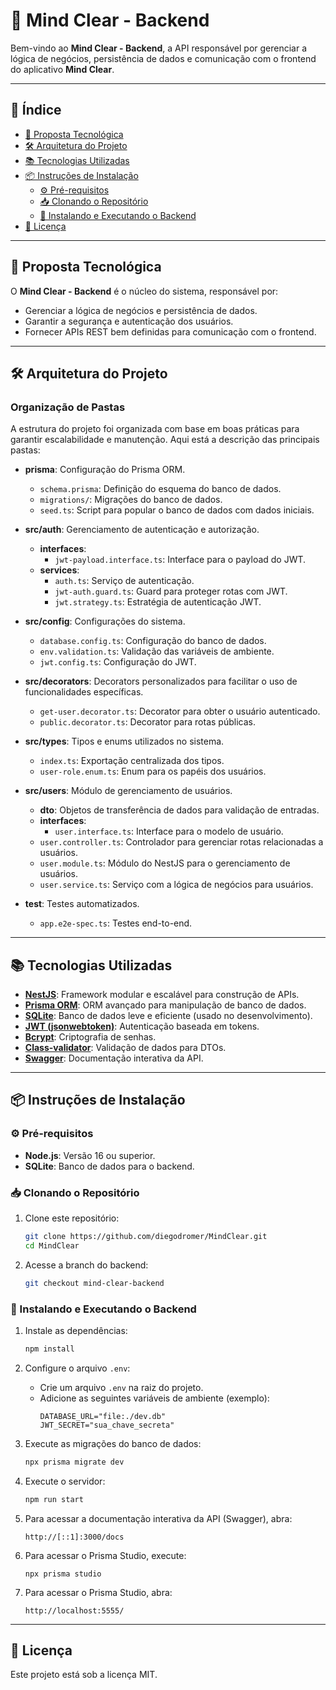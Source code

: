 # 🧠 Mind Clear - Backend

Bem-vindo ao **Mind Clear - Backend**, a API responsável por gerenciar a lógica de negócios, persistência de dados e comunicação com o frontend do aplicativo **Mind Clear**.

---

## 📑 Índice

- [🚀 Proposta Tecnológica](#-proposta-tecnológica)
- [🛠️ Arquitetura do Projeto](#️-arquitetura-do-projeto)
- [📚 Tecnologias Utilizadas](#-tecnologias-utilizadas)
- [📦 Instruções de Instalação](#-instruções-de-instalação)
  - [⚙️ Pré-requisitos](#️-pré-requisitos)
  - [📥 Clonando o Repositório](#-clonando-o-repositório)
  - [🔧 Instalando e Executando o Backend](#-instalando-e-executando-o-backend)
- [📜 Licença](#-licença)

---

## 🚀 Proposta Tecnológica

O **Mind Clear - Backend** é o núcleo do sistema, responsável por:

- Gerenciar a lógica de negócios e persistência de dados.
- Garantir a segurança e autenticação dos usuários.
- Fornecer APIs REST bem definidas para comunicação com o frontend.

---

## 🛠️ Arquitetura do Projeto

### Organização de Pastas

A estrutura do projeto foi organizada com base em boas práticas para garantir escalabilidade e manutenção. Aqui está a descrição das principais pastas:

- **prisma**: Configuração do Prisma ORM.
  - `schema.prisma`: Definição do esquema do banco de dados.
  - `migrations/`: Migrações do banco de dados.
  - `seed.ts`: Script para popular o banco de dados com dados iniciais.

- **src/auth**: Gerenciamento de autenticação e autorização.
  - **interfaces**:
    - `jwt-payload.interface.ts`: Interface para o payload do JWT.
  - **services**:
    - `auth.ts`: Serviço de autenticação.
    - `jwt-auth.guard.ts`: Guard para proteger rotas com JWT.
    - `jwt.strategy.ts`: Estratégia de autenticação JWT.

- **src/config**: Configurações do sistema.
  - `database.config.ts`: Configuração do banco de dados.
  - `env.validation.ts`: Validação das variáveis de ambiente.
  - `jwt.config.ts`: Configuração do JWT.

- **src/decorators**: Decorators personalizados para facilitar o uso de funcionalidades específicas.
  - `get-user.decorator.ts`: Decorator para obter o usuário autenticado.
  - `public.decorator.ts`: Decorator para rotas públicas.

- **src/types**: Tipos e enums utilizados no sistema.
  - `index.ts`: Exportação centralizada dos tipos.
  - `user-role.enum.ts`: Enum para os papéis dos usuários.

- **src/users**: Módulo de gerenciamento de usuários.
  - **dto**: Objetos de transferência de dados para validação de entradas.
  - **interfaces**:
    - `user.interface.ts`: Interface para o modelo de usuário.
  - `user.controller.ts`: Controlador para gerenciar rotas relacionadas a usuários.
  - `user.module.ts`: Módulo do NestJS para o gerenciamento de usuários.
  - `user.service.ts`: Serviço com a lógica de negócios para usuários.

- **test**: Testes automatizados.
  - `app.e2e-spec.ts`: Testes end-to-end.

---

## 📚 Tecnologias Utilizadas

- **[NestJS](https://nestjs.com/)**: Framework modular e escalável para construção de APIs.
- **[Prisma ORM](https://www.prisma.io/)**: ORM avançado para manipulação de banco de dados.
- **[SQLite](https://www.sqlite.org/)**: Banco de dados leve e eficiente (usado no desenvolvimento).
- **[JWT (jsonwebtoken)](https://github.com/auth0/node-jsonwebtoken)**: Autenticação baseada em tokens.
- **[Bcrypt](https://github.com/kelektiv/node.bcrypt.js)**: Criptografia de senhas.
- **[Class-validator](https://github.com/typestack/class-validator)**: Validação de dados para DTOs.
- **[Swagger](https://swagger.io/)**: Documentação interativa da API.

---

## 📦 Instruções de Instalação

### ⚙️ Pré-requisitos

- **Node.js**: Versão 16 ou superior.
- **SQLite**: Banco de dados para o backend.

### 📥 Clonando o Repositório

1. Clone este repositório:
   ```bash
   git clone https://github.com/diegodromer/MindClear.git
   cd MindClear
   ```

2. Acesse a branch do backend:
   ```bash
   git checkout mind-clear-backend
   ```

### 🔧 Instalando e Executando o Backend

1. Instale as dependências:
   ```bash
   npm install
   ```

2. Configure o arquivo `.env`:
   - Crie um arquivo `.env` na raiz do projeto.
   - Adicione as seguintes variáveis de ambiente (exemplo):
     ```
     DATABASE_URL="file:./dev.db"
     JWT_SECRET="sua_chave_secreta"
     ```

3. Execute as migrações do banco de dados:
   ```bash
   npx prisma migrate dev
   ```

4. Execute o servidor:
   ```bash
   npm run start
   ```

5. Para acessar a documentação interativa da API (Swagger), abra:
   ```
   http://[::1]:3000/docs
   ```
6. Para acessar o Prisma Studio, execute:
   ```   
   npx prisma studio
   ```

7. Para acessar o Prisma Studio, abra:
   ```   
   http://localhost:5555/
   ```
---

## 📜 Licença

Este projeto está sob a licença MIT.
